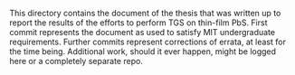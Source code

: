 This directory contains the document of the thesis that was written up to report the results of the efforts to perform TGS on thin-film PbS. First commit represents the document as used to satisfy MIT undergraduate requirements. Further commits represent corrections of errata, at least for the time being. Additional work, should it ever happen, might be logged here or a completely separate repo.
